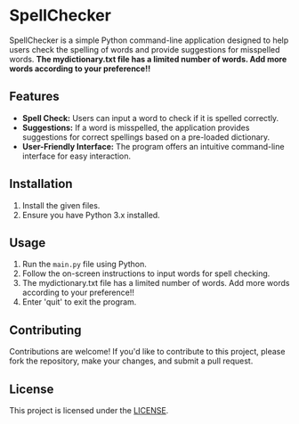 
# SpellChecker

SpellChecker is a simple Python command-line application designed to help users check the spelling of words and provide suggestions for misspelled words.
**The mydictionary.txt file has a limited number of words. Add more words according to your preference!!**

## Features

- **Spell Check:** Users can input a word to check if it is spelled correctly.
- **Suggestions:** If a word is misspelled, the application provides suggestions for correct spellings based on a pre-loaded dictionary.
- **User-Friendly Interface:** The program offers an intuitive command-line interface for easy interaction.

## Installation

1. Install the given files.
2. Ensure you have Python 3.x installed.

## Usage

1. Run the `main.py` file using Python.
2. Follow the on-screen instructions to input words for spell checking. 
3. The mydictionary.txt file has a limited number of words. Add more words according to your preference!!
4. Enter 'quit' to exit the program.

## Contributing

Contributions are welcome! If you'd like to contribute to this project, please fork the repository, make your changes, and submit a pull request.

## License

This project is licensed under the [LICENSE](LICENSE).
